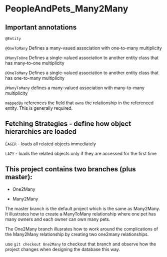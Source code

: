# PeopleAndPets_Many2Many

## Important annotations

```@Entity```

```@OneToMany``` Defines a many-vaued association with one-to-many multiplicity

```@ManyToOne``` Defines a single-valued association to another entity class that has many-to-one multiplicity

```@OneToMany``` Defines a single-valued association to another entity class that has one-to-many multiplicity

```@ManyToMany``` defines a many-valued association with many-to-many multiplicity

```mappedBy``` references the field that ```owns``` the relationship in the referenced entity. This is generally required.


## Fetching Strategies - define how object hierarchies are loaded

```EAGER``` - loads all related objects immediately

```LAZY``` - loads the related objects only if they are accessed for the first time


## This project contains two branches (plus master):

* One2Many

* Many2Many

The master branch is the default project which is the same as Many2Many. It illustrates how to create a ManyToMany relationship where one pet has many owners and each owner can own many pets.

The One2Many branch illusrates how to work around the complications of the Many2Many relationship by creating two one2many relationships.

use ```git checkout One2Many``` to checkout that branch and observe how the project changes when designing the database this way.
